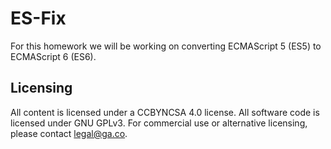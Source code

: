 # ES-Fix

For this homework we will be working on converting ECMAScript 5 (ES5) to ECMAScript 6 (ES6).

## Licensing
All content is licensed under a CC­BY­NC­SA 4.0 license.
All software code is licensed under GNU GPLv3. For commercial use or alternative licensing, please contact legal@ga.co.

